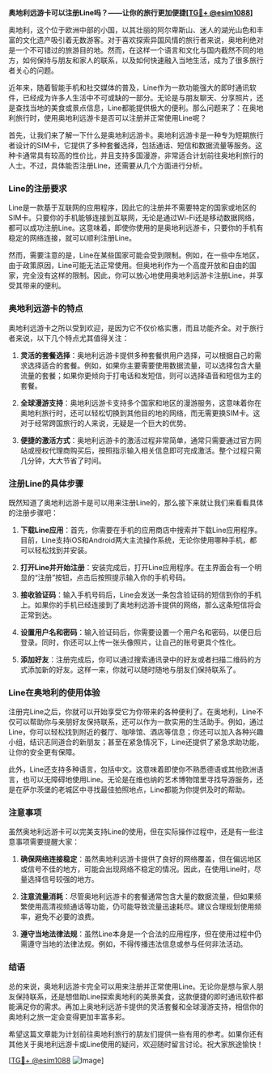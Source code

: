 **奥地利远游卡可以注册Line吗？——让你的旅行更加便捷[[TG💪+ @esim1088](https://t.me/s/esim1088)]**

奥地利，这个位于欧洲中部的小国，以其壮丽的阿尔卑斯山、迷人的湖光山色和丰富的文化遗产吸引着无数游客。对于喜欢探索异国风情的旅行者来说，奥地利绝对是一个不可错过的旅游目的地。然而，在这样一个语言和文化与国内截然不同的地方，如何保持与朋友和家人的联系，以及如何快速融入当地生活，成为了很多旅行者关心的问题。

近年来，随着智能手机和社交媒体的普及，Line作为一款功能强大的即时通讯软件，已经成为许多人生活中不可或缺的一部分。无论是与朋友聊天、分享照片，还是查找当地的美食或景点信息，Line都能提供极大的便利。那么问题来了：在奥地利旅行时，使用奥地利远游卡是否可以注册并正常使用Line呢？

首先，让我们来了解一下什么是奥地利远游卡。奥地利远游卡是一种专为短期旅行者设计的SIM卡，它提供了多种套餐选择，包括通话、短信和数据流量等服务。这种卡通常具有较高的性价比，并且支持多国漫游，非常适合计划前往奥地利旅行的人士。不过，具体能否注册Line，还需要从几个方面进行分析。

### Line的注册要求

Line是一款基于互联网的应用程序，因此它的注册并不需要特定的国家或地区的SIM卡。只要你的手机能够连接到互联网，无论是通过Wi-Fi还是移动数据网络，都可以成功注册Line。这意味着，即使你使用的是奥地利远游卡，只要你的手机有稳定的网络连接，就可以顺利注册Line。

然而，需要注意的是，Line在某些国家可能会受到限制。例如，在一些中东地区，由于政策原因，Line可能无法正常使用。但奥地利作为一个高度开放和自由的国家，完全没有这样的限制。因此，你可以放心地使用奥地利远游卡注册Line，并享受其带来的便利。

### 奥地利远游卡的特点

奥地利远游卡之所以受到欢迎，是因为它不仅价格实惠，而且功能齐全。对于旅行者来说，以下几个特点尤其值得关注：

1. **灵活的套餐选择**：奥地利远游卡提供多种套餐供用户选择，可以根据自己的需求选择适合的套餐。例如，如果你主要需要使用数据流量，可以选择包含大量流量的套餐；如果你更倾向于打电话和发短信，则可以选择语音和短信为主的套餐。

2. **全球漫游支持**：奥地利远游卡支持多个国家和地区的漫游服务，这意味着你在奥地利旅行时，还可以轻松切换到其他目的地的网络，而无需更换SIM卡。这对于经常跨国旅行的人来说，无疑是一个巨大的优势。

3. **便捷的激活方式**：奥地利远游卡的激活过程非常简单，通常只需要通过官方网站或授权代理商购买后，按照指示输入相关信息即可完成激活。整个过程只需几分钟，大大节省了时间。

### 注册Line的具体步骤

既然知道了奥地利远游卡是可以用来注册Line的，那么接下来就让我们来看看具体的注册步骤吧：

1. **下载Line应用**：首先，你需要在手机的应用商店中搜索并下载Line应用程序。目前，Line支持iOS和Android两大主流操作系统，无论你使用哪种手机，都可以轻松找到并安装。

2. **打开Line并开始注册**：安装完成后，打开Line应用程序。在主界面会有一个明显的“注册”按钮，点击后按照提示输入你的手机号码。

3. **接收验证码**：输入手机号码后，Line会发送一条包含验证码的短信到你的手机上。如果你的手机已经连接到了奥地利远游卡提供的网络，那么这条短信将会正常到达。

4. **设置用户名和密码**：输入验证码后，你需要设置一个用户名和密码，以便日后登录。同时，你还可以上传一张头像照片，让自己的账号更具个性化。

5. **添加好友**：注册完成后，你可以通过搜索通讯录中的好友或者扫描二维码的方式添加新的好友。这样一来，你就可以随时随地与朋友们保持联系了。

### Line在奥地利的使用体验

注册完Line之后，你就可以开始享受它为你带来的各种便利了。在奥地利，Line不仅可以帮助你与亲朋好友保持联系，还可以作为一款实用的生活助手。例如，通过Line，你可以轻松找到附近的餐厅、咖啡馆、酒店等信息；你还可以加入各种兴趣小组，结识志同道合的新朋友；甚至在紧急情况下，Line还提供了紧急求助功能，让你的安全更有保障。

此外，Line还支持多种语言，包括中文。这意味着即使你不熟悉德语或其他欧洲语言，也可以无障碍地使用Line。无论是在维也纳的艺术博物馆里寻找导游服务，还是在萨尔茨堡的老城区中寻找最佳拍照地点，Line都能为你提供及时的帮助。

### 注意事项

虽然奥地利远游卡可以完美支持Line的使用，但在实际操作过程中，还是有一些注意事项需要提醒大家：

1. **确保网络连接稳定**：虽然奥地利远游卡提供了良好的网络覆盖，但在偏远地区或信号不佳的地方，可能会出现网络不稳定的情况。因此，在使用Line时，尽量选择信号较强的地方。

2. **注意流量消耗**：尽管奥地利远游卡的套餐通常包含大量的数据流量，但如果频繁使用高清视频通话等功能，仍可能导致流量迅速耗尽。建议合理规划使用频率，避免不必要的浪费。

3. **遵守当地法律法规**：虽然Line本身是一个合法的应用程序，但在使用过程中仍需遵守当地的法律法规。例如，不得传播违法信息或参与任何非法活动。

### 结语

总的来说，奥地利远游卡完全可以用来注册并正常使用Line。无论你是想与家人朋友保持联系，还是想借助Line探索奥地利的美景美食，这款便捷的即时通讯软件都能满足你的需求。再加上奥地利远游卡提供的灵活套餐和全球漫游支持，相信你的奥地利之旅一定会变得更加丰富多彩。

希望这篇文章能为计划前往奥地利旅行的朋友们提供一些有用的参考。如果你还有其他关于奥地利远游卡或Line使用的疑问，欢迎随时留言讨论。祝大家旅途愉快！

[[TG💪+ @esim1088](https://t.me/s/esim1088) ![Image](https://i.postimg.cc/4NQfJmqS/Snipaste-2025-05-13-00-14-12.png)]